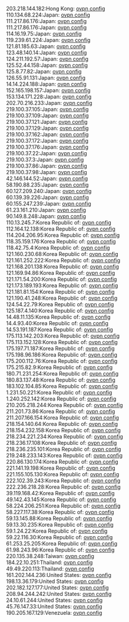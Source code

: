 203.218.144.182:Hong Kong: [ovpn config](vpn/203_218_144_182.ovpn)  
110.134.68.224:Japan: [ovpn config](vpn/110_134_68_224.ovpn)  
111.217.86.176:Japan: [ovpn config](vpn/111_217_86_176.ovpn)  
111.217.86.176:Japan: [ovpn config](vpn/111_217_86_176.ovpn)  
114.16.19.75:Japan: [ovpn config](vpn/114_16_19_75.ovpn)  
119.239.61.224:Japan: [ovpn config](vpn/119_239_61_224.ovpn)  
121.81.185.63:Japan: [ovpn config](vpn/121_81_185_63.ovpn)  
123.48.140.14:Japan: [ovpn config](vpn/123_48_140_14.ovpn)  
124.211.192.57:Japan: [ovpn config](vpn/124_211_192_57.ovpn)  
125.52.44.158:Japan: [ovpn config](vpn/125_52_44_158.ovpn)  
125.8.77.82:Japan: [ovpn config](vpn/125_8_77_82.ovpn)  
126.55.91.131:Japan: [ovpn config](vpn/126_55_91_131.ovpn)  
14.14.224.188:Japan: [ovpn config](vpn/14_14_224_188.ovpn)  
152.165.198.157:Japan: [ovpn config](vpn/152_165_198_157.ovpn)  
153.134.171.228:Japan: [ovpn config](vpn/153_134_171_228.ovpn)  
202.70.216.233:Japan: [ovpn config](vpn/202_70_216_233.ovpn)  
219.100.37.105:Japan: [ovpn config](vpn/219_100_37_105.ovpn)  
219.100.37.109:Japan: [ovpn config](vpn/219_100_37_109.ovpn)  
219.100.37.121:Japan: [ovpn config](vpn/219_100_37_121.ovpn)  
219.100.37.129:Japan: [ovpn config](vpn/219_100_37_129.ovpn)  
219.100.37.162:Japan: [ovpn config](vpn/219_100_37_162.ovpn)  
219.100.37.172:Japan: [ovpn config](vpn/219_100_37_172.ovpn)  
219.100.37.176:Japan: [ovpn config](vpn/219_100_37_176.ovpn)  
219.100.37.22:Japan: [ovpn config](vpn/219_100_37_22.ovpn)  
219.100.37.3:Japan: [ovpn config](vpn/219_100_37_3.ovpn)  
219.100.37.86:Japan: [ovpn config](vpn/219_100_37_86.ovpn)  
219.100.37.98:Japan: [ovpn config](vpn/219_100_37_98.ovpn)  
42.146.144.52:Japan: [ovpn config](vpn/42_146_144_52.ovpn)  
58.190.88.235:Japan: [ovpn config](vpn/58_190_88_235.ovpn)  
60.127.209.240:Japan: [ovpn config](vpn/60_127_209_240.ovpn)  
60.139.39.226:Japan: [ovpn config](vpn/60_139_39_226.ovpn)  
60.155.247.239:Japan: [ovpn config](vpn/60_155_247_239.ovpn)  
61.23.161.210:Japan: [ovpn config](vpn/61_23_161_210.ovpn)  
90.149.8.248:Japan: [ovpn config](vpn/90_149_8_248.ovpn)  
110.13.245.7:Korea Republic of: [ovpn config](vpn/110_13_245_7.ovpn)  
112.164.12.138:Korea Republic of: [ovpn config](vpn/112_164_12_138.ovpn)  
114.204.206.95:Korea Republic of: [ovpn config](vpn/114_204_206_95.ovpn)  
118.35.159.176:Korea Republic of: [ovpn config](vpn/118_35_159_176.ovpn)  
118.42.75.4:Korea Republic of: [ovpn config](vpn/118_42_75_4.ovpn)  
121.160.230.68:Korea Republic of: [ovpn config](vpn/121_160_230_68.ovpn)  
121.161.252.222:Korea Republic of: [ovpn config](vpn/121_161_252_222.ovpn)  
121.168.201.138:Korea Republic of: [ovpn config](vpn/121_168_201_138.ovpn)  
121.169.94.86:Korea Republic of: [ovpn config](vpn/121_169_94_86.ovpn)  
121.171.54.200:Korea Republic of: [ovpn config](vpn/121_171_54_200.ovpn)  
121.173.189.193:Korea Republic of: [ovpn config](vpn/121_173_189_193.ovpn)  
121.181.81.154:Korea Republic of: [ovpn config](vpn/121_181_81_154.ovpn)  
121.190.41.248:Korea Republic of: [ovpn config](vpn/121_190_41_248.ovpn)  
124.54.22.79:Korea Republic of: [ovpn config](vpn/124_54_22_79.ovpn)  
125.187.4.140:Korea Republic of: [ovpn config](vpn/125_187_4_140.ovpn)  
14.48.11.135:Korea Republic of: [ovpn config](vpn/14_48_11_135.ovpn)  
14.4.93.40:Korea Republic of: [ovpn config](vpn/14_4_93_40.ovpn)  
14.53.191.187:Korea Republic of: [ovpn config](vpn/14_53_191_187.ovpn)  
175.113.142.203:Korea Republic of: [ovpn config](vpn/175_113_142_203.ovpn)  
175.113.152.128:Korea Republic of: [ovpn config](vpn/175_113_152_128.ovpn)  
175.197.71.187:Korea Republic of: [ovpn config](vpn/175_197_71_187.ovpn)  
175.198.96.186:Korea Republic of: [ovpn config](vpn/175_198_96_186.ovpn)  
175.200.112.76:Korea Republic of: [ovpn config](vpn/175_200_112_76.ovpn)  
175.215.82.9:Korea Republic of: [ovpn config](vpn/175_215_82_9.ovpn)  
180.71.231.254:Korea Republic of: [ovpn config](vpn/180_71_231_254.ovpn)  
180.83.137.48:Korea Republic of: [ovpn config](vpn/180_83_137_48.ovpn)  
183.102.104.85:Korea Republic of: [ovpn config](vpn/183_102_104_85.ovpn)  
1.231.50.221:Korea Republic of: [ovpn config](vpn/1_231_50_221.ovpn)  
1.240.252.142:Korea Republic of: [ovpn config](vpn/1_240_252_142.ovpn)  
210.205.218.244:Korea Republic of: [ovpn config](vpn/210_205_218_244.ovpn)  
211.201.73.86:Korea Republic of: [ovpn config](vpn/211_201_73_86.ovpn)  
211.207.166.154:Korea Republic of: [ovpn config](vpn/211_207_166_154.ovpn)  
218.154.140.64:Korea Republic of: [ovpn config](vpn/218_154_140_64.ovpn)  
218.154.232.158:Korea Republic of: [ovpn config](vpn/218_154_232_158.ovpn)  
218.234.221.234:Korea Republic of: [ovpn config](vpn/218_234_221_234.ovpn)  
218.236.17.108:Korea Republic of: [ovpn config](vpn/218_236_17_108.ovpn)  
218.236.235.101:Korea Republic of: [ovpn config](vpn/218_236_235_101.ovpn)  
219.248.233.143:Korea Republic of: [ovpn config](vpn/219_248_233_143.ovpn)  
220.86.130.174:Korea Republic of: [ovpn config](vpn/220_86_130_174.ovpn)  
221.141.19.198:Korea Republic of: [ovpn config](vpn/221_141_19_198.ovpn)  
221.155.105.130:Korea Republic of: [ovpn config](vpn/221_155_105_130.ovpn)  
222.102.39.243:Korea Republic of: [ovpn config](vpn/222_102_39_243.ovpn)  
222.236.218.28:Korea Republic of: [ovpn config](vpn/222_236_218_28.ovpn)  
39.119.168.42:Korea Republic of: [ovpn config](vpn/39_119_168_42.ovpn)  
49.142.43.145:Korea Republic of: [ovpn config](vpn/49_142_43_145.ovpn)  
58.224.206.251:Korea Republic of: [ovpn config](vpn/58_224_206_251.ovpn)  
58.227.117.38:Korea Republic of: [ovpn config](vpn/58_227_117_38.ovpn)  
59.13.145.88:Korea Republic of: [ovpn config](vpn/59_13_145_88.ovpn)  
59.13.30.235:Korea Republic of: [ovpn config](vpn/59_13_30_235.ovpn)  
59.1.24.22:Korea Republic of: [ovpn config](vpn/59_1_24_22.ovpn)  
59.22.116.30:Korea Republic of: [ovpn config](vpn/59_22_116_30.ovpn)  
61.253.25.205:Korea Republic of: [ovpn config](vpn/61_253_25_205.ovpn)  
61.98.243.96:Korea Republic of: [ovpn config](vpn/61_98_243_96.ovpn)  
220.135.38.248:Taiwan: [ovpn config](vpn/220_135_38_248.ovpn)  
184.22.10.251:Thailand: [ovpn config](vpn/184_22_10_251.ovpn)  
49.49.220.113:Thailand: [ovpn config](vpn/49_49_220_113.ovpn)  
161.202.144.236:United States: [ovpn config](vpn/161_202_144_236.ovpn)  
198.13.36.179:United States: [ovpn config](vpn/198_13_36_179.ovpn)  
202.182.127.177:United States: [ovpn config](vpn/202_182_127_177.ovpn)  
208.94.244.242:United States: [ovpn config](vpn/208_94_244_242.ovpn)  
24.10.61.244:United States: [ovpn config](vpn/24_10_61_244.ovpn)  
45.76.147.33:United States: [ovpn config](vpn/45_76_147_33.ovpn)  
190.205.167.129:Venezuela: [ovpn config](vpn/190_205_167_129.ovpn)  
